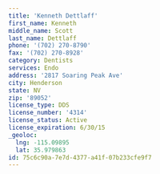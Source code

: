 ```yaml
---
title: 'Kenneth Dettlaff'
first_name: Kenneth
middle_name: Scott
last_name: Dettlaff
phone: '(702) 270-8790'
fax: '(702) 270-8928'
category: Dentists
services: Endo
address: '2817 Soaring Peak Ave'
city: Henderson
state: NV
zip: '89052'
license_type: DDS
license_number: '4314'
license_status: Active
license_expiration: 6/30/15
_geoloc:
  lng: -115.09895
  lat: 35.979863
id: 75c6c90a-7e7d-4377-a41f-07b233cfe9f7
---
```

